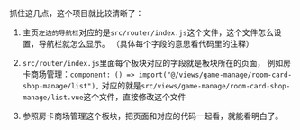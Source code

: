 抓住这几点，这个项目就比较清晰了：
1. 主页`左边的导航栏`对应的是`src/router/index.js`这个文件，这个文件怎么设置，导航栏就怎么显示。
（具体每个字段的意思看代码里的注释）

2. `src/router/index.js`里面每个板块对应的字段就是板块所在的页面，
例如房卡商场管理：`component: () => import("@/views/game-manage/room-card-shop-manage/list"),`
对应的就是`src/views/game-manage/room-card-shop-manage/list.vue`这个文件，直接修改这个文件

3. 参照房卡商场管理这个板块，把页面和对应的代码一起看，就能看明白了。